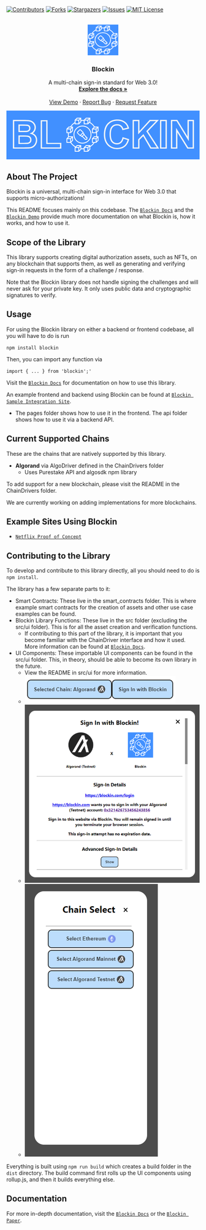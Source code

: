 <div id="top"></div>
<!--
*** Thanks for checking out the Best-README-Template. If you have a suggestion
*** that would make this better, please fork the repo and create a pull request
*** or simply open an issue with the tag "enhancement".
*** Don't forget to give the project a star!
*** Thanks again! Now go create something AMAZING! :D
-->



<!-- PROJECT SHIELDS -->
<!--
*** I'm using markdown "reference style" links for readability.
*** Reference links are enclosed in brackets [ ] instead of parentheses ( ).
*** See the bottom of this document for the declaration of the reference variables
*** for contributors-url, forks-url, etc. This is an optional, concise syntax you may use.
*** https://www.markdownguide.org/basic-syntax/#reference-style-links
-->
[![Contributors][contributors-shield]][contributors-url]
[![Forks][forks-shield]][forks-url]
[![Stargazers][stars-shield]][stars-url]
[![Issues][issues-shield]][issues-url]
[![MIT License][license-shield]][license-url]



<!-- PROJECT LOGO -->
<br />
<div align="center">
  <a href="https://trevormil.gitbook.io/blockin/">
    <img src="images/blockinlogo.PNG" alt="Logo" width="80" height="80">
  </a>

  <h3 align="center">Blockin</h3>

  <p align="center">
    A multi-chain sign-in standard for Web 3.0!
    <br />
    <a href="https://trevormil.gitbook.io/blockin/"><strong>Explore the docs »</strong></a>
    <br />
    <br />
    <a href="https://blockin.vercel.app/">View Demo</a>
    ·
    <a href="https://github.com/matt-davison/blockin/issues">Report Bug</a>
    ·
    <a href="https://github.com/matt-davison/blockin/issues">Request Feature</a>
  </p>
</div>

<img src="images/blockinbanner.PNG" />

<!-- ABOUT THE PROJECT -->
## About The Project

Blockin is a universal, multi-chain sign-in interface for Web 3.0 that supports micro-authorizations! 

This README focuses mainly on this codebase. The [`Blockin Docs`](https://trevormil.gitbook.io/blockin/) and the [`Blockin Demo`](https://blockin.vercel.app/) provide much more documentation on what Blockin is, how it works, and how to use it.

## Scope of the Library
This library supports creating digital authorization assets, such as NFTs, on any blockchain that supports them, as well as generating and verifying sign-in requests in the form of a challenge / response. 

Note that the Blockin library does not handle signing the challenges and will never ask for your private key. It only uses public data and cryptographic signatures to verify.

<!-- USAGE EXAMPLES -->
## Usage

For using the Blockin library on either a backend or frontend codebase, all you will have to do is run 
```
npm install blockin
```

Then, you can import any function via 
```TSX
import { ... } from 'blockin';'
```
Visit the [`Blockin Docs`](https://trevormil.gitbook.io/blockin/) for documentation on how to use this library.

An example frontend and backend using Blockin can be found at [`Blockin Sample Integration Site`](https://github.com/Blockin-Labs/Blockin-Sample-Integration). 
* The pages folder shows how to use it in the frontend. The api folder shows how to use it via a backend API.

## Current Supported Chains
These are the chains that are natively supported by this library.
* **Algorand** via AlgoDriver defined in the ChainDrivers folder
  * Uses Purestake API and algosdk npm library

To add support for a new blockchain, please visit the README in the ChainDrivers folder.

We are currently working on adding implementations for more blockchains.

## Example Sites Using Blockin
* [`Netflix Proof of Concept`](https://github.com/Blockin-Labs/Blockin-Sample-Integration)

## Contributing to the Library
To develop and contribute to this library directly, all you should need to do is ```npm install```. 

The library has a few separate parts to it:
* Smart Contracts: These live in the smart_contracts folder. This is where example smart contracts for the creation of assets and other use case examples can be found.
* Blockin Library Functions: These live in the src folder (excluding the src/ui folder). This is for all the asset creation and verification functions.
  * If contributing to this part of the library, it is important that you become familiar with the ChainDriver interface and how it used. More information can be found at [`Blockin Docs`](https://trevormil.gitbook.io/blockin/).
* UI Components: These importable UI components can be found in the src/ui folder. This, in theory, should be able to become its own library in the future.
  * View the README in src/ui for more information.
  * <img src="images/signin-chainselect-together.PNG" />
  * <img src="images/signin-popup.PNG" />
  * <img src="images/chainselect-popup.PNG" />


Everything is built using ```npm run build``` which creates a build folder in the ```dist``` directory. The build command first rolls up the UI components using rollup.js, and then it builds everything else.


## Documentation
For more in-depth documentation, visit the [`Blockin Docs`](https://trevormil.gitbook.io/blockin/) or the [`Blockin Paper`](https://github.com/kking935/Blockin-Demo).


<!-- MARKDOWN LINKS & IMAGES -->
<!-- https://www.markdownguide.org/basic-syntax/#reference-style-links -->
[contributors-shield]: https://img.shields.io/github/contributors/matt-davison/blockin.svg?style=for-the-badge
[contributors-url]: https://github.com/matt-davison/blockin/graphs/contributors
[forks-shield]: https://img.shields.io/github/forks/matt-davison/blockin.svg?style=for-the-badge
[forks-url]: https://github.com/othneildrew/Best-README-Template/network/members
[stars-shield]: https://img.shields.io/github/stars/matt-davison/blockin.svg?style=for-the-badge
[stars-url]: https://github.com/othneildrew/Best-README-Template/stargazers
[issues-shield]: https://img.shields.io/github/issues/matt-davison/blockin.svg?style=for-the-badge
[issues-url]: https://github.com/othneildrew/Best-README-Template/issues
[license-shield]: https://img.shields.io/github/license/matt-davison/blockin.svg?style=for-the-badge
[license-url]: https://github.com/othneildrew/Best-README-Template/blob/master/LICENSE.txt
[product-screenshot]: images/screenshot.png
